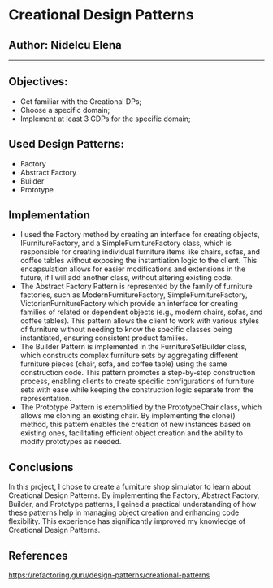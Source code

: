 # Creational Design Patterns


## Author: Nidelcu Elena

----

## Objectives:

* Get familiar with the Creational DPs;
* Choose a specific domain;
* Implement at least 3 CDPs for the specific domain;


## Used Design Patterns:

* Factory
* Abstract Factory
* Builder
* Prototype


## Implementation

* I used the Factory method by creating an interface for creating objects, IFurnitureFactory, and a SimpleFurnitureFactory class, which is responsible for creating individual furniture items like chairs, sofas, and coffee tables without exposing the instantiation logic to the client. This encapsulation allows for easier modifications and extensions in the future, if I will add another class, without altering existing code.
* The Abstract Factory Pattern is represented by the family of furniture factories, such as ModernFurnitureFactory, SimpleFurnitureFactory, VictorianFurnitureFactory which provide an interface for creating families of related or dependent objects (e.g., modern chairs, sofas, and coffee tables). This pattern allows the client to work with various styles of furniture without needing to know the specific classes being instantiated, ensuring consistent product families.
* The Builder Pattern is implemented in the FurnitureSetBuilder class, which constructs complex furniture sets by aggregating different furniture pieces (chair, sofa, and coffee table) using the same construction code. This pattern promotes a step-by-step construction process, enabling clients to create specific configurations of furniture sets with ease while keeping the construction logic separate from the representation.
* The Prototype Pattern is exemplified by the PrototypeChair class, which allows me cloning an existing chair. By implementing the clone() method, this pattern enables the creation of new instances based on existing ones, facilitating efficient object creation and the ability to modify prototypes as needed.


[//]: # (* Snippets from your files.)

[//]: # ()
[//]: # (```)

[//]: # (public void main&#40;&#41; {)

[//]: # ()
[//]: # (})

[//]: # (```)

[//]: # (* If needed, screenshots.)


## Conclusions
In this project, I chose to create a furniture shop simulator to learn about Creational Design Patterns. By implementing the Factory, Abstract Factory, Builder, and Prototype patterns, I gained a practical understanding of how these patterns help in managing object creation and enhancing code flexibility. This experience has significantly improved my knowledge of Creational Design Patterns.

## References
https://refactoring.guru/design-patterns/creational-patterns